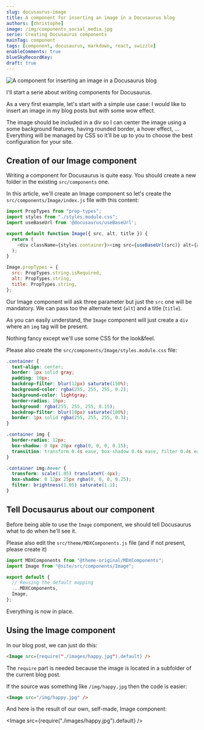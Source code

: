 ```yaml
---
slug: docusaurus-image
title: A component for inserting an image in a Docusaurus blog
authors: [christophe]
image: /img/components_social_media.jpg
serie: Creating Docusaurus components
mainTag: component
tags: [component, docusaurus, markdown, react, swizzle]
enableComments: true
blueSkyRecordKey:
draft: true
---
```


<!-- cspell:ignore rgba -->

![A component for inserting an image in a Docusaurus blog](/img/components_banner.jpg)

I'll start a serie about writing components for Docusaurus.

As a very first example, let's start with a simple use case: I would like to insert an image in my blog posts but with some wow effect.

The image should be included in a div so I can center the image using a some background features, having rounded border, a hover effect, ... Everything will be managed by CSS so it'll be up to you to choose the best configuration for your site.

<!-- truncate -->

## Creation of our Image component

Writing a component for Docusaurus is quite easy. You should create a new folder in the existing `src/components` one.

In this article, we'll create an Image component so let's create the `src/components/Image/index.js` file with this content:

<Snippets filename="src/components/Image/index.js">

```javascript
import PropTypes from "prop-types";
import styles from "./styles.module.css";
import useBaseUrl from '@docusaurus/useBaseUrl';

export default function Image({ src, alt, title }) {
  return (
    <div className={styles.container}><img src={useBaseUrl(src)} alt={alt} title={title}/></div>
  );
}

Image.propTypes = {
  src: PropTypes.string.isRequired,
  alt: PropTypes.string,
  title: PropTypes.string,
};

```

</Snippets>

Our Image component will ask three parameter but just the `src` one will be mandatory. We can pass too the alternate text (`alt`) and a title (`title`).

As you can easily understand, the `Image` component will just create a `div` where an `img` tag will be present.

Nothing fancy except we'll use some CSS for the look&feel.

Please also create the `src/components/Image/styles.module.css` file:

<Snippets filename="styles.module.css">

```css
.container {
  text-align: center;
  border: 1px solid gray;
  padding: 10px;
  backdrop-filter: blur(12px) saturate(150%);
  background-color: rgba(255, 255, 255, 0.2);
  background-color: lightgray;
  border-radius: 16px;
  background: rgba(255, 255, 255, 0.15);
  backdrop-filter: blur(10px) saturate(180%);
  border: 1px solid rgba(255, 255, 255, 0.3);
}

.container img {
  border-radius: 12px;
  box-shadow: 0 8px 20px rgba(0, 0, 0, 0.15);
  transition: transform 0.4s ease, box-shadow 0.4s ease, filter 0.4s ease;
}

.container img:hover {
  transform: scale(1.05) translateY(-4px);
  box-shadow: 0 12px 25px rgba(0, 0, 0, 0.25);
  filter: brightness(1.05) saturate(1.1);
}

```

</Snippets>

## Tell Docusaurus about our component

Before being able to use the `Image` component, we should tell Docusaurus what to do when he'll see it.

Please also edit the `src/theme/MDXComponents.js` file (and if not present, please create it)

<Snippets filename="src/theme/MDXComponents.js">

```javascript
import MDXComponents from "@theme-original/MDXComponents";
import Image from "@site/src/components/Image";

export default {
  // Reusing the default mapping
  ...MDXComponents,
  Image,
};

```

</Snippets>

Everything is now in place.

## Using the Image component

In our blog post, we can just do this:

```html
<Image src={require("./images/happy.jpg").default} />
```

The `require` part is needed because the image is located in a subfolder of the current blog post.

If the source was something like `/img/happy.jpg` then the code is easier:

```html
<Image src="/img/happy.jpg" />
```

And here is the result of our own, self-made, Image component:

<Image src={require("./images/happy.jpg").default} />

